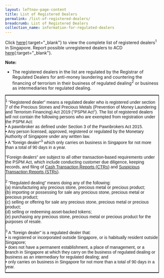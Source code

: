 ```yaml
---
layout: leftnav-page-content
title: List of Registered Dealers
permalink: /list-of-registered-dealers/
breadcrumb: List of Registered Dealers
collection_name: information-for-regulated-dealers
---
```


Click [here](/images/List%20of%20Registered%20Dealers.pdf){:target="_blank"} to view the complete list of registered dealers<sup>1</sup> in Singapore. Report possible unregistered dealers to ACD [here](https://eservices.mlaw.gov.sg/enquiry/){:target="_blank"}.

**Note:**

* The registered dealers in the list are regulated by the Registrar of Regulated Dealers for anti-money laundering and countering the financing of terrorism in their business of regulated dealing<sup>2</sup> or business as intermediaries for regulated dealing.

<style type="text/css">
.tg  {border-collapse:collapse;border-spacing:0;border-width:1px;border-style:solid;border-color:black;margin:0px auto;}
.tg td{font-family:Arial, sans-serif;font-size:14px;padding:10px 0px;border-style:solid;border-width:0px;overflow:hidden;word-break:normal;}
.tg th{font-family:Arial, sans-serif;font-size:14px;font-weight:normal;padding:10px 0px;border-style:solid;border-width:0px;overflow:hidden;word-break:normal;}
.tg .tg-0pky{border-color:inherit;text-align:left;vertical-align:top}
@media screen and (max-width: 767px) {.tg {width: auto !important;}.tg col {width: auto !important;}.tg-wrap {overflow-x: auto;-webkit-overflow-scrolling: touch;margin: auto 0px;}}</style>
<div class="tg-wrap"><table class="tg">
  <tr>
    <td class="tg-0pky"><sup>1</sup> "Registered dealer" means a regulated dealer who is registered under section 7 of the Precious Stones and Precious Metals (Prevention of Money Laundering and Terrorism Financing) Act 2019 ("PSPM Act"). The list of registered dealers will not contain the following persons who are exempted from registration under the PSPM Act:<br> • A pawnbroker as defined under Section 3 of the Pawnbrokers Act 2015.<br> • Any person licensed, approved, registered or regulated by the Monetary Authority of Singapore under any written law.<br> • A "foreign dealer"<sup>3</sup> which only carries on business in Singapore for not more than a total of 90 days in a year.<br><br>"Foreign dealers" are subject to all other transaction-based requirements under the PSPM Act, which include conducting customer due diligence, keeping records, and filing of <a href="https://www.police.gov.sg/advisories/crime/commercial-crimes/suspicious-transaction-reporting-office">Cash Transaction Reports (CTRs)</a> and <a href="https://www.police.gov.sg/advisories/crime/commercial-crimes/suspicious-transaction-reporting-office">Suspicious Transaction Reports (STRs)</a>.<br><br> <sup>2</sup> "Regulated dealing" means doing any of the following:<br> (a) manufacturing any precious stone, precious metal or precious product;<br> (b) importing or possessing for sale any precious stone, precious metal or precious product;<br> (c) selling or offering for sale any precious stone, precious metal or precious product;<br> (d) selling or redeeming asset-backed tokens;<br> (e) purchasing any precious stone, precious metal or precious product for the purposes of resale. <br><br> <sup>3</sup> A "foreign dealer" is a regulated dealer that:<br> • is registered or incorporated outside Singapore, or is habitually resident outside Singapore;<br> • does not have a permanent establishment, a place of management, or a branch in Singapore at which they carry on the business of regulated dealing or business as an intermediary for regulated dealing; and<br> • only carries on business in Singapore for not more than a total of 90 days in a year.<br></td>
  </tr>
</table></div>
